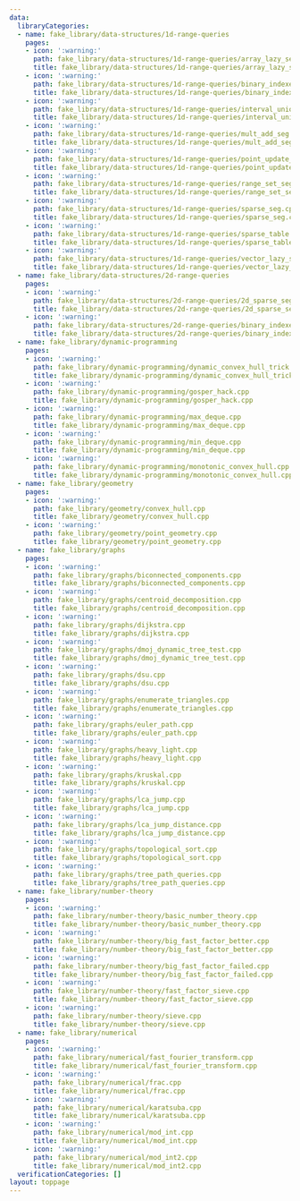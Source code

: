 ```yaml
---
data:
  libraryCategories:
  - name: fake_library/data-structures/1d-range-queries
    pages:
    - icon: ':warning:'
      path: fake_library/data-structures/1d-range-queries/array_lazy_segment_tree.cpp
      title: fake_library/data-structures/1d-range-queries/array_lazy_segment_tree.cpp
    - icon: ':warning:'
      path: fake_library/data-structures/1d-range-queries/binary_indexed_tree.cpp
      title: fake_library/data-structures/1d-range-queries/binary_indexed_tree.cpp
    - icon: ':warning:'
      path: fake_library/data-structures/1d-range-queries/interval_union.cpp
      title: fake_library/data-structures/1d-range-queries/interval_union.cpp
    - icon: ':warning:'
      path: fake_library/data-structures/1d-range-queries/mult_add_seg.cpp
      title: fake_library/data-structures/1d-range-queries/mult_add_seg.cpp
    - icon: ':warning:'
      path: fake_library/data-structures/1d-range-queries/point_update_segment_tree.cpp
      title: fake_library/data-structures/1d-range-queries/point_update_segment_tree.cpp
    - icon: ':warning:'
      path: fake_library/data-structures/1d-range-queries/range_set_segment_tree.cpp
      title: fake_library/data-structures/1d-range-queries/range_set_segment_tree.cpp
    - icon: ':warning:'
      path: fake_library/data-structures/1d-range-queries/sparse_seg.cpp
      title: fake_library/data-structures/1d-range-queries/sparse_seg.cpp
    - icon: ':warning:'
      path: fake_library/data-structures/1d-range-queries/sparse_table.cpp
      title: fake_library/data-structures/1d-range-queries/sparse_table.cpp
    - icon: ':warning:'
      path: fake_library/data-structures/1d-range-queries/vector_lazy_segment_tree.cpp
      title: fake_library/data-structures/1d-range-queries/vector_lazy_segment_tree.cpp
  - name: fake_library/data-structures/2d-range-queries
    pages:
    - icon: ':warning:'
      path: fake_library/data-structures/2d-range-queries/2d_sparse_seg.cpp
      title: fake_library/data-structures/2d-range-queries/2d_sparse_seg.cpp
    - icon: ':warning:'
      path: fake_library/data-structures/2d-range-queries/binary_indexed_tree_seg.cpp
      title: fake_library/data-structures/2d-range-queries/binary_indexed_tree_seg.cpp
  - name: fake_library/dynamic-programming
    pages:
    - icon: ':warning:'
      path: fake_library/dynamic-programming/dynamic_convex_hull_trick.cpp
      title: fake_library/dynamic-programming/dynamic_convex_hull_trick.cpp
    - icon: ':warning:'
      path: fake_library/dynamic-programming/gosper_hack.cpp
      title: fake_library/dynamic-programming/gosper_hack.cpp
    - icon: ':warning:'
      path: fake_library/dynamic-programming/max_deque.cpp
      title: fake_library/dynamic-programming/max_deque.cpp
    - icon: ':warning:'
      path: fake_library/dynamic-programming/min_deque.cpp
      title: fake_library/dynamic-programming/min_deque.cpp
    - icon: ':warning:'
      path: fake_library/dynamic-programming/monotonic_convex_hull.cpp
      title: fake_library/dynamic-programming/monotonic_convex_hull.cpp
  - name: fake_library/geometry
    pages:
    - icon: ':warning:'
      path: fake_library/geometry/convex_hull.cpp
      title: fake_library/geometry/convex_hull.cpp
    - icon: ':warning:'
      path: fake_library/geometry/point_geometry.cpp
      title: fake_library/geometry/point_geometry.cpp
  - name: fake_library/graphs
    pages:
    - icon: ':warning:'
      path: fake_library/graphs/biconnected_components.cpp
      title: fake_library/graphs/biconnected_components.cpp
    - icon: ':warning:'
      path: fake_library/graphs/centroid_decomposition.cpp
      title: fake_library/graphs/centroid_decomposition.cpp
    - icon: ':warning:'
      path: fake_library/graphs/dijkstra.cpp
      title: fake_library/graphs/dijkstra.cpp
    - icon: ':warning:'
      path: fake_library/graphs/dmoj_dynamic_tree_test.cpp
      title: fake_library/graphs/dmoj_dynamic_tree_test.cpp
    - icon: ':warning:'
      path: fake_library/graphs/dsu.cpp
      title: fake_library/graphs/dsu.cpp
    - icon: ':warning:'
      path: fake_library/graphs/enumerate_triangles.cpp
      title: fake_library/graphs/enumerate_triangles.cpp
    - icon: ':warning:'
      path: fake_library/graphs/euler_path.cpp
      title: fake_library/graphs/euler_path.cpp
    - icon: ':warning:'
      path: fake_library/graphs/heavy_light.cpp
      title: fake_library/graphs/heavy_light.cpp
    - icon: ':warning:'
      path: fake_library/graphs/kruskal.cpp
      title: fake_library/graphs/kruskal.cpp
    - icon: ':warning:'
      path: fake_library/graphs/lca_jump.cpp
      title: fake_library/graphs/lca_jump.cpp
    - icon: ':warning:'
      path: fake_library/graphs/lca_jump_distance.cpp
      title: fake_library/graphs/lca_jump_distance.cpp
    - icon: ':warning:'
      path: fake_library/graphs/topological_sort.cpp
      title: fake_library/graphs/topological_sort.cpp
    - icon: ':warning:'
      path: fake_library/graphs/tree_path_queries.cpp
      title: fake_library/graphs/tree_path_queries.cpp
  - name: fake_library/number-theory
    pages:
    - icon: ':warning:'
      path: fake_library/number-theory/basic_number_theory.cpp
      title: fake_library/number-theory/basic_number_theory.cpp
    - icon: ':warning:'
      path: fake_library/number-theory/big_fast_factor_better.cpp
      title: fake_library/number-theory/big_fast_factor_better.cpp
    - icon: ':warning:'
      path: fake_library/number-theory/big_fast_factor_failed.cpp
      title: fake_library/number-theory/big_fast_factor_failed.cpp
    - icon: ':warning:'
      path: fake_library/number-theory/fast_factor_sieve.cpp
      title: fake_library/number-theory/fast_factor_sieve.cpp
    - icon: ':warning:'
      path: fake_library/number-theory/sieve.cpp
      title: fake_library/number-theory/sieve.cpp
  - name: fake_library/numerical
    pages:
    - icon: ':warning:'
      path: fake_library/numerical/fast_fourier_transform.cpp
      title: fake_library/numerical/fast_fourier_transform.cpp
    - icon: ':warning:'
      path: fake_library/numerical/frac.cpp
      title: fake_library/numerical/frac.cpp
    - icon: ':warning:'
      path: fake_library/numerical/karatsuba.cpp
      title: fake_library/numerical/karatsuba.cpp
    - icon: ':warning:'
      path: fake_library/numerical/mod_int.cpp
      title: fake_library/numerical/mod_int.cpp
    - icon: ':warning:'
      path: fake_library/numerical/mod_int2.cpp
      title: fake_library/numerical/mod_int2.cpp
  verificationCategories: []
layout: toppage
---
```

